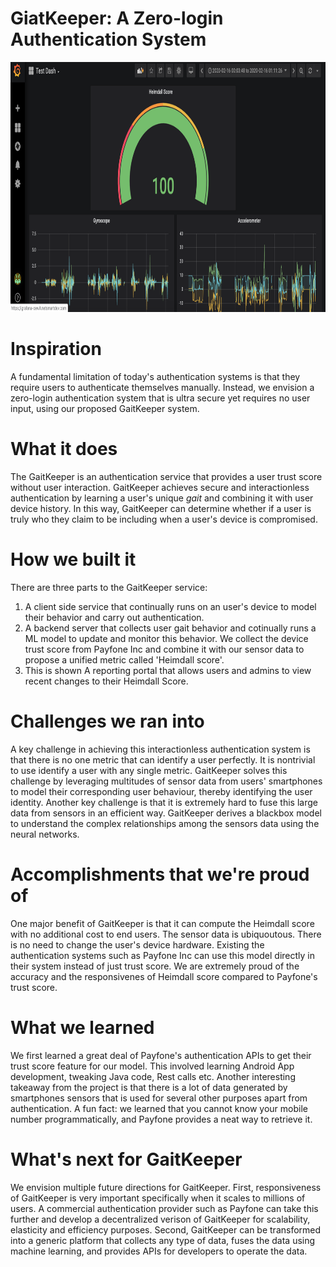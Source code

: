 # GiatKeeper: A Zero-login Authentication System
<p align="center">
  <img src="assets/dash.png" width="800" height="400" />
</p>

# Inspiration
A fundamental limitation of today's authentication systems is that they require users to authenticate themselves manually. 
Instead, we envision a zero-login authentication system that is ultra secure yet requires no user input, using our proposed GaitKeeper system. 

# What it does
The GaitKeeper is an authentication service that provides a user trust score without user interaction.
GaitKeeper achieves secure and interactionless authentication by learning a user's unique _gait_ and combining it with user device history.
In this way, GaitKeeper can determine whether if a user is truly who they claim to be including when a user's device is compromised.

# How we built it
There are three parts to the GaitKeeper service:
1. A client side service that continually runs on an user's device to model their behavior and carry out authentication.
2. A backend server that collects user gait behavior and cotinually runs a ML model to update and monitor this behavior. We collect the device trust score from Payfone Inc and combine it with our sensor data to propose a unified metric called 'Heimdall score'.
3. This is shown A reporting portal that allows users and admins to view recent changes to their Heimdall Score.

# Challenges we ran into
A key challenge in achieving this interactionless authentication system is that there is no one metric that can identify a user perfectly. It is nontrivial to use identify a user with any single metric. 
GaitKeeper solves this challenge by leveraging multitudes of sensor data from users' smartphones to model their corresponding user behaviour, thereby identifying the user identity. Another key challenge is that it is extremely hard to fuse this large data from sensors in an efficient way. GaitKeeper derives a blackbox model to understand the complex relationships among the sensors data using the neural networks.

# Accomplishments that we're proud of
One major benefit of GaitKeeper is that it can compute the Heimdall score with no additional cost to end users. The sensor data is ubiquoutous. There is no need to change the user's device hardware. Existing the authentication systems such as Payfone Inc can use this model directly in their system instead of just trust score. We are extremely proud of the accuracy and the responsivenes of Heimdall score compared to Payfone's trust score. 

# What we learned
We first learned a great deal of Payfone's authentication APIs to get their trust score feature for our model. This involved learning Android App development, tweaking Java code, Rest calls etc. Another interesting takeaway from the project is that there is a lot of data generated by smartphones sensors that is used for several other purposes apart from authentication. A fun fact: we learned that you cannot know your mobile number programmatically, and Payfone provides a neat way to retrieve it. 

# What's next for GaitKeeper
We envision multiple future directions for GaitKeeper. First, responsiveness of GaitKeeper is very important specifically when it scales to millions of users. A commercial authentication provider such as Payfone can take this further and develop a decentralized verison of GaitKeeper for scalability, elasticity and efficiency purposes. Second, GaitKeeper can be transformed into a generic platform that collects any type of data, fuses the data using machine learning, and provides APIs for developers to operate the data. 
